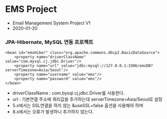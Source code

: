 # EMS Project
* Email Management System Project V1
* 2020-01-20

### JPA-Hibernate, MySQL 연동 프로젝트
	<bean id="emsHiber" class="org.apache.commons.dbcp2.BasicDataSource">
		<property name="driverClassName" value="com.mysql.cj.jdbc.Driver"/>
		<property name="url" value="jdbc:mysql://127.0.0.1:3306/emsDB?serverTimezone=Asia/Seoul"/>
		<property name="username" value="ems"/>
		<property name="password" value="ems"/>
	</bean>
	
* driverClassName : com.bysql.cj.jdbc.Driver를 사용한다. 
* url : 기본연결 주소에 쿼리값을 추가하는데 serverTimezone=Asia/Seoul로 설정
* 5.x에서는 SSL연결을 하지 않는 &useSSL=false 옵션을 사용해야 하며
* 8.x에서는 오류가 발생하니 추가하지 않는다.